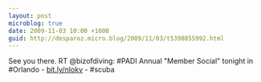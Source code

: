 ```yaml
---
layout: post
microblog: true
date: 2009-11-03 10:00 +1000
guid: http://desparoz.micro.blog/2009/11/03/t5398855992.html
---
```

See you there. RT @bizofdiving: #PADI Annual "Member Social" tonight in #Orlando - [bit.ly/nIokv](http://bit.ly/nIokv) - #scuba
